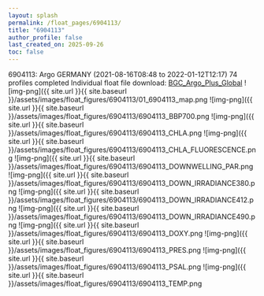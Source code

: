 ```yaml
---
layout: splash
permalink: /float_pages/6904113/
title: "6904113"
author_profile: false
last_created_on: 2025-09-26
toc: false
---
```

 
6904113: Argo GERMANY (2021-08-16T08:48 to 2022-01-12T12:17)
74 profiles completed
Individual float file download: [BGC_Argo_Plus_Global](https://ftp.soest.hawaii.edu/bgc_argo_plus/Individual_Floats/outliers_removed/6904113_Sprof_processed.nc)
![img-png]({{ site.url }}{{ site.baseurl }}/assets/images/float_figures/6904113/01_6904113_map.png
![img-png]({{ site.url }}{{ site.baseurl }}/assets/images/float_figures/6904113/6904113_BBP700.png
![img-png]({{ site.url }}{{ site.baseurl }}/assets/images/float_figures/6904113/6904113_CHLA.png
![img-png]({{ site.url }}{{ site.baseurl }}/assets/images/float_figures/6904113/6904113_CHLA_FLUORESCENCE.png
![img-png]({{ site.url }}{{ site.baseurl }}/assets/images/float_figures/6904113/6904113_DOWNWELLING_PAR.png
![img-png]({{ site.url }}{{ site.baseurl }}/assets/images/float_figures/6904113/6904113_DOWN_IRRADIANCE380.png
![img-png]({{ site.url }}{{ site.baseurl }}/assets/images/float_figures/6904113/6904113_DOWN_IRRADIANCE412.png
![img-png]({{ site.url }}{{ site.baseurl }}/assets/images/float_figures/6904113/6904113_DOWN_IRRADIANCE490.png
![img-png]({{ site.url }}{{ site.baseurl }}/assets/images/float_figures/6904113/6904113_DOXY.png
![img-png]({{ site.url }}{{ site.baseurl }}/assets/images/float_figures/6904113/6904113_PRES.png
![img-png]({{ site.url }}{{ site.baseurl }}/assets/images/float_figures/6904113/6904113_PSAL.png
![img-png]({{ site.url }}{{ site.baseurl }}/assets/images/float_figures/6904113/6904113_TEMP.png
